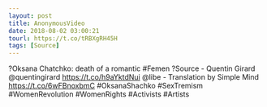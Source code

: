 ```yaml
---
layout: post
title: AnonymousVideo
date: 2018-08-02 03:00:21
tourl: https://t.co/tRBXgRH45H
tags: [Source]
---
```

?Oksana Chatchko: death of a romantic #Femen ?Source - Quentin Girard @quentingirard https://t.co/h9aYktdNui @libe - Translation by Simple Mind https://t.co/6wFBnoxbmC #OksanaShachko #SexTremism #WomenRevolution #WomenRights #Activists #Artists